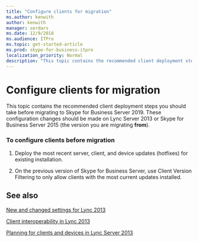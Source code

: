 ```yaml
---
title: "Configure clients for migration"
ms.author: kenwith
author: kenwith
manager: serdars
ms.date: 12/9/2018
ms.audience: ITPro
ms.topic: get-started-article
ms.prod: skype-for-business-itpro
localization_priority: Normal
description: "This topic contains the recommended client deployment steps you should take before migrating to Skype for Business Server 2019. These configuration changes should be made on Lync Server 2013 or Skype for Business Server 2015."
---
```


# Configure clients for migration

This topic contains the recommended client deployment steps you should take before migrating to Skype for Business Server 2019. These configuration changes should be made on Lync Server 2013 or Skype for Business Server 2015 (the version you are migrating **from**).
  
### To configure clients before migration

1. Deploy the most recent server, client, and device updates (hotfixes) for existing installation.
    
2. On the previous version of Skype for Business Server, use Client Version Filtering to only allow clients with the most current updates installed.
    
## See also

[New and changed settings for Lync 2013](../../planning/planning-for-clients-and-devices-in-lync-server/new-and-changed-settings-for-lync-2013.md)
  
[Client interoperability in Lync 2013](../../planning/planning-for-clients-and-devices-in-lync-server/client-interoperability-in-lync-2013.md)

[Planning for clients and devices in Lync Server 2013](../../planning/planning-for-clients-and-devices-in-lync-server/planning-for-clients-and-devices-in-lync-server.md) 

